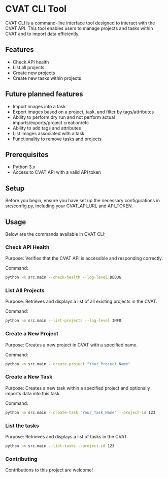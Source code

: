 # CVAT CLI Tool

CVAT CLI is a command-line interface tool designed to interact with the CVAT API. This tool enables users to manage projects and tasks within CVAT and to import data efficiently.

## Features

- Check API health
- List all projects
- Create new projects
- Create new tasks within projects

## Future planned features

- Import images into a task
- Export images based on a project, task, and filter by tags/attributes
- Ability to perform dry run and not perform actual imports/exports/project creation/etc
- Ability to add tags and attributes
- List images associated with a task
- Functionality to remove tasks and projects

## Prerequisites

- Python 3.x
- Access to CVAT API with a valid API token

## Setup

Before you begin, ensure you have set up the necessary configurations in src/config.py, including your CVAT_API_URL and API_TOKEN.

## Usage

Below are the commands available in CVAT CLI:

### Check API Health

Purpose: Verifies that the CVAT API is accessible and responding correctly.

Command:

```bash
python -m src.main --check-health --log-level DEBUG
```

### List All Projects

Purpose: Retrieves and displays a list of all existing projects in the CVAT.

Command:

```bash
python -m src.main --list-projects --log-level INFO
```

### Create a New Project

Purpose: Creates a new project in CVAT with a specified name.

Command:

```bash
python -m src.main --create-project "Your_Project_Name"
```

### Create a New Task

Purpose: Creates a new task within a specified project and optionally imports data into this task.

Command:

```bash
python -m src.main --create-task "Your_Task_Name" --project-id 123
```

### List the tasks

Purpose: Retrieves and displays a list of tasks in the CVAT.

```bash
python -m src.main --list-tasks --project-id 123
```

### Contributing

Contributions to this project are welcome!
